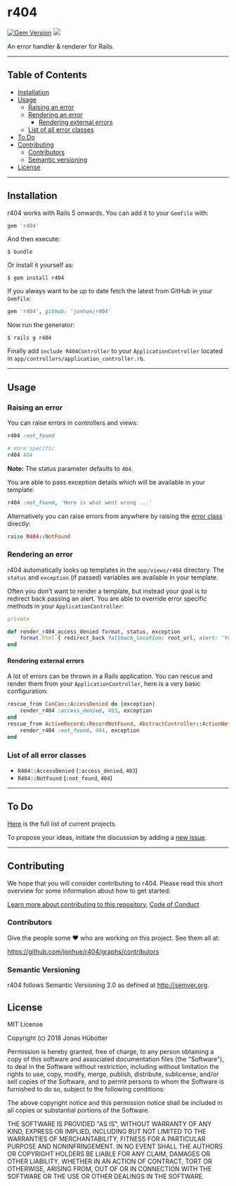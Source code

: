 # r404

[![Gem Version](https://badge.fury.io/rb/r404.svg)](https://badge.fury.io/rb/r404) <img src="https://travis-ci.org/jonhue/r404.svg?branch=master" />

An error handler & renderer for Rails.

---

## Table of Contents

* [Installation](#installation)
* [Usage](#usage)
    * [Raising an error](#raising-an-error)
    * [Rendering an error](#rendering-an-error)
        * [Rendering external errors](#rendering-external-errors)
    * [List of all error classes](#list-of-all-error-classes)
* [To Do](#to-do)
* [Contributing](#contributing)
    * [Contributors](#contributors)
    * [Semantic versioning](#semantic-versioning)
* [License](#license)

---

## Installation

r404 works with Rails 5 onwards. You can add it to your `Gemfile` with:

```ruby
gem 'r404'
```

And then execute:

    $ bundle

Or install it yourself as:

    $ gem install r404

If you always want to be up to date fetch the latest from GitHub in your `Gemfile`:

```ruby
gem 'r404', github: 'jonhue/r404'
```

Now run the generator:

    $ rails g r404

Finally add `include R404Controller` to your `ApplicationController` located in `app/controllers/application_controller.rb`.

---

## Usage

### Raising an error

You can raise errors in controllers and views:

```ruby
r404 :not_found

# more specific
r404 404
```

**Note:** The status parameter defaults to `404`.

You are able to pass exception details which will be available in your template:

```ruby
r404 :not_found, 'Here is what went wrong ...'
```

Alternatively you can raise errors from anywhere by raising the [error class](#list-of-all-error-classes) directly:

```ruby
raise R404::NotFound
```

### Rendering an error

r404 automatically looks up templates in the `app/views/r404` directory. The `status` and `exception` (if passed) variables are available in your template.

Often you don't want to render a template, but instead your goal is to redirect back passing an alert. You are able to override error specific methods in your `ApplicationController`:

```ruby
private

def render_r404_access_denied format, status, exception
    format.html { redirect_back fallback_location: root_url, alert: 'You are unauthorized to perform this action' }
end
```

#### Rendering external errors

A lot of errors can be thrown in a Rails application. You can rescue and render them from your `ApplicationController`, here is a very basic configuration:

```ruby
rescue_from CanCan::AccessDenied do |exception|
    render_r404 :access_denied, 403, exception
end
rescue_from ActiveRecord::RecordNotFound, AbstractController::ActionNotFound, ActionController::RoutingError do |exception|
    render_r404 :not_found, 404, exception
end
```

### List of all error classes

* `R404::AccessDenied` (`:access_denied`, `403`)
* `R404::NotFound` (`:not_found`, `404`)

---

## To Do

[Here](https://github.com/jonhue/r404/projects/1) is the full list of current projects.

To propose your ideas, initiate the discussion by adding a [new issue](https://github.com/jonhue/r404/issues/new).

---

## Contributing

We hope that you will consider contributing to r404. Please read this short overview for some information about how to get started:

[Learn more about contributing to this repository](CONTRIBUTING.md), [Code of Conduct](CODE_OF_CONDUCT.md)

### Contributors

Give the people some :heart: who are working on this project. See them all at:

https://github.com/jonhue/r404/graphs/contributors

### Semantic Versioning

r404 follows Semantic Versioning 2.0 as defined at http://semver.org.

## License

MIT License

Copyright (c) 2018 Jonas Hübotter

Permission is hereby granted, free of charge, to any person obtaining a copy
of this software and associated documentation files (the "Software"), to deal
in the Software without restriction, including without limitation the rights
to use, copy, modify, merge, publish, distribute, sublicense, and/or sell
copies of the Software, and to permit persons to whom the Software is
furnished to do so, subject to the following conditions:

The above copyright notice and this permission notice shall be included in all
copies or substantial portions of the Software.

THE SOFTWARE IS PROVIDED "AS IS", WITHOUT WARRANTY OF ANY KIND, EXPRESS OR
IMPLIED, INCLUDING BUT NOT LIMITED TO THE WARRANTIES OF MERCHANTABILITY,
FITNESS FOR A PARTICULAR PURPOSE AND NONINFRINGEMENT. IN NO EVENT SHALL THE
AUTHORS OR COPYRIGHT HOLDERS BE LIABLE FOR ANY CLAIM, DAMAGES OR OTHER
LIABILITY, WHETHER IN AN ACTION OF CONTRACT, TORT OR OTHERWISE, ARISING FROM,
OUT OF OR IN CONNECTION WITH THE SOFTWARE OR THE USE OR OTHER DEALINGS IN THE
SOFTWARE.
